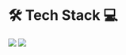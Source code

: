 # 🛠 Tech Stack 💻

<img src="https://img.shields.io/badge/Python-3766AB?style=flat-square&logo=Python&logoColor=white"/></a>
<img src="https://img.shields.io/badge/Swift-#F05138?style=flat-square&logo=Python&logoColor=white"/></a>
